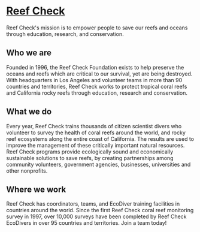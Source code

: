 # [Reef Check](https://reefcheck.org/)

Reef Check's mission is to empower people to save our reefs and oceans through education, research, and conservation.

## Who we are
Founded in 1996, the Reef Check Foundation exists to help preserve the oceans and reefs which are critical to our survival, yet are being destroyed. With headquarters in Los Angeles and volunteer teams in more than 90 countries and territories, Reef Check works to protect tropical coral reefs and California rocky reefs through education, research and conservation.

## What we do
Every year, Reef Check trains thousands of citizen scientist divers who volunteer to survey the health of coral reefs around the world, and rocky reef ecosystems along the entire coast of California. The results are used to improve the management of these critically important natural resources. Reef Check programs provide ecologically sound and economically sustainable solutions to save reefs, by creating partnerships among community volunteers, government agencies, businesses, universities and other nonprofits.

## Where we work
Reef Check has coordinators, teams, and EcoDiver training facilities in countries around the world. Since the first Reef Check coral reef monitoring survey in 1997, over 10,000 surveys have been completed by Reef Check EcoDivers in over 95 countries and territories. Join a team today!
